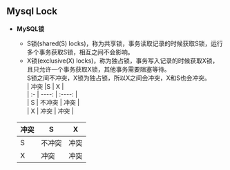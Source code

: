 ## Mysql Lock 
 
+ **MySQL锁**   
    + S锁(shared(S) locks)，称为共享锁，事务读取记录的时候获取S锁，运行多个事务获取S锁，相互之间不会影响。   
    + X锁(exclusive(X) locks)，称为独占锁，事务写入记录的时候获取X锁，且只允许一个事务获取X锁，其他事务需要阻塞等待。   
    S锁之间不冲突，X锁为独占锁，所以X之间会冲突，X和S也会冲突。   
    | 冲突  |S     | X      |   
    | :-   | ----: | :----: |   
    | S    | 不冲突 | 冲突    |   
    | X    | 冲突   | 冲突   |   

    |   冲突    |   S    |  X     |    
    |   ---    |  ---   |  ---   |     
    |    S     | 不冲突  |  冲突  |    
    |    X     |  冲突   |  冲突  |    